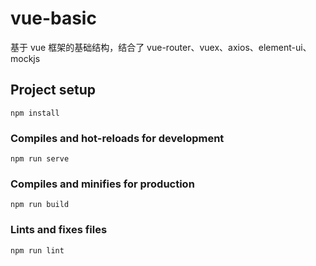 # vue-basic
基于 vue 框架的基础结构，结合了 vue-router、vuex、axios、element-ui、mockjs

## Project setup
```
npm install
```

### Compiles and hot-reloads for development
```
npm run serve
```

### Compiles and minifies for production
```
npm run build
```

### Lints and fixes files
```
npm run lint
```
